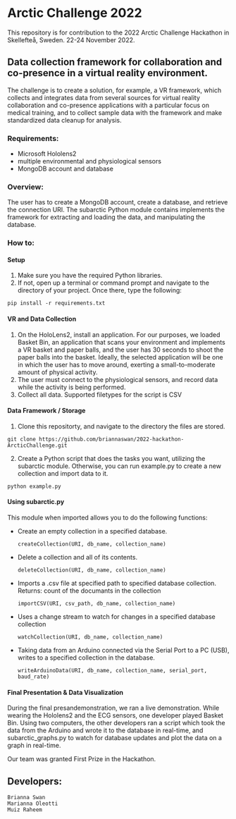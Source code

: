 # Arctic Challenge 2022

This repository is for contribution to the 2022 Arctic Challenge Hackathon in Skellefteå, Sweden. 22-24 November 2022.

## Data collection framework for collaboration and co-presence in a virtual reality environment.
The challenge is to create a solution, for example, a VR framework, which collects and integrates data from several sources for virtual reality collaboration and co-presence applications with a particular focus on medical training, and to collect sample data with the framework and make standardized data cleanup for analysis.

### Requirements:
- Microsoft Hololens2
- multiple environmental and physiological sensors
- MongoDB account and database

### Overview:
The user has to create a MongoDB account, create a database, and retrieve the connection URI. The subarctic Python module contains implements the framework for extracting and loading the data, and manipulating the database.

### How to:

#### Setup
1. Make sure you have the required Python libraries. 
2. If not,  open up a terminal or command prompt and navigate to the directory of your  project. Once there, type the following:
```
pip install -r requirements.txt
```

#### VR and Data Collection
1. On the HoloLens2, install an application. For our purposes, we loaded Basket Bin, an application that scans your environment and implements a VR basket and paper balls, and the user has 30 seconds to shoot the paper balls into the basket. Ideally, the selected application will be one in which the user has to move around, exerting a small-to-moderate amount of physical activity.
2. The user must connect to the physiological sensors, and record data while the activity is being performed.
3. Collect all data. Supported filetypes for the script is CSV

#### Data Framework / Storage
1. Clone this repositorty, and navigate to the directory the files are stored.
```
git clone https://github.com/briannaswan/2022-hackathon-ArcticChallenge.git
```
2. Create a Python script that does the tasks you want, utilizing the subarctic module. Otherwise, you can run example.py to create a new collection and import data to it.

```
python example.py
```

#### Using subarctic.py
This module when imported allows you to do the following functions: 

- Create an empty collection in a specified database.
  ```
  createCollection(URI, db_name, collection_name)
  ```
- Delete a collection and all of its contents.
  ```
  deleteCollection(URI, db_name, collection_name)
  ```
- Imports a .csv file at specified path to specified database collection. Returns: count of the documants in the collection
  ```
  importCSV(URI, csv_path, db_name, collection_name)
  ```
-  Uses a change stream to watch for changes in a specified database collection
    ```
    watchCollection(URI, db_name, collection_name)
    ```
-  Taking data from an Arduino connected via the Serial Port to a PC (USB), writes to a specified collection in the database.
   ```
   writeArduinoData(URI, db_name, collection_name, serial_port, baud_rate)  
   ```
   
  #### Final Presentation & Data Visualization
  During the final presandemonstration, we ran a live demonstration. While wearing the Hololens2 and the ECG sensors, one developer played Basket Bin.
  Using two computers, the other developers ran a script which took the data from the Arduino and wrote it to the database in real-time, and
  subarctic_graphs.py to watch for database updates and plot the data on a graph in real-time.
  
  Our team was granted First Prize in the Hackathon. 
 
## Developers:
```
Brianna Swan
Marianna Oleotti
Muiz Raheem
```
